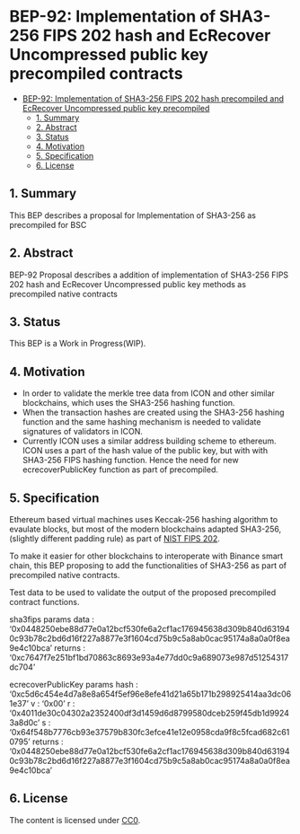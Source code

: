 # BEP-92: Implementation of SHA3-256 FIPS 202 hash and EcRecover Uncompressed public key precompiled contracts

- [BEP-92: Implementation of SHA3-256 FIPS 202 hash precompiled and EcRecover Uncompressed public key precompiled](#bep-92)
  - [1. Summary](#1-summary)
  - [2. Abstract](#2-abstract)
  - [3. Status](#3-status)
  - [4. Motivation](#4-motivation)
  - [5. Specification](#5-specification)
  - [6. License](#6-license)
  
## 1. Summary

This BEP describes a proposal for Implementation of SHA3-256 as precompiled for BSC

## 2. Abstract

BEP-92 Proposal describes a addition of implementation of SHA3-256 FIPS 202 hash and EcRecover Uncompressed public key methods as precompiled native contracts

## 3. Status

This BEP is a Work in Progress(WIP). 

## 4. Motivation

- In order to validate the merkle tree data from ICON and other similar blockchains, which uses the SHA3-256 hashing function. 
- When the transaction hashes are created using the SHA3-256 hashing function and the same hashing mechanism is needed to validate signatures of validators in ICON. 
- Currently ICON uses a similar address building scheme to ethereum. ICON uses a part of the hash value of the public key, but with with SHA3-256 FIPS hashing function. Hence the need for new ecrecoverPublicKey function as part of precompiled.

## 5. Specification
Ethereum based virtual machines uses Keccak-256 hashing algorithm to evaulate blocks, but most of the modern blockchains adapted SHA3-256,(slightly different padding rule) as part of [NIST FIPS 202](#https://nvlpubs.nist.gov/nistpubs/FIPS/NIST.FIPS.202.pdf).

To make it easier for other blockchains to interoperate with Binance smart chain, this BEP proposing to add the functionalities of SHA3-256 as part of precompiled native contracts.

Test data to be used to validate the output of the proposed precompiled contract functions.

sha3fips
params
data : ‘0x0448250ebe88d77e0a12bcf530fe6a2cf1ac176945638d309b840d631940c93b78c2bd6d16f227a8877e3f1604cd75b9c5a8ab0cac95174a8a0a0f8ea9e4c10bca’
returns : ‘0xc7647f7e251bf1bd70863c8693e93a4e77dd0c9a689073e987d51254317dc704’

ecrecoverPublicKey
params
hash : ‘0xc5d6c454e4d7a8e8a654f5ef96e8efe41d21a65b171b298925414aa3dc061e37’
v : ‘0x00’
r : ‘0x4011de30c04302a2352400df3d1459d6d8799580dceb259f45db1d99243a8d0c’
s : ‘0x64f548b7776cb93e37579b830fc3efce41e12e0958cda9f8c5fcad682c610795’
returns : ‘0x0448250ebe88d77e0a12bcf530fe6a2cf1ac176945638d309b840d631940c93b78c2bd6d16f227a8877e3f1604cd75b9c5a8ab0cac95174a8a0a0f8ea9e4c10bca’

## 6. License

The content is licensed under [CC0](https://creativecommons.org/publicdomain/zero/1.0/).
